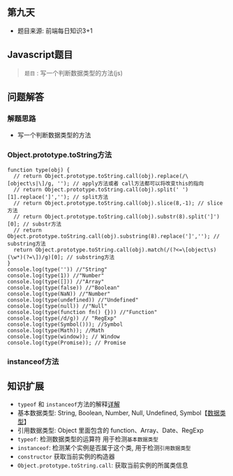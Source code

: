 ## 第九天

* 题目来源: 前端每日知识3+1

## Javascript题目

> `题目` :  写一个判断数据类型的方法(js)

## 问题解答

### 解题思路

* 写一个判断数据类型的方法

### Object.prototype.toString方法

```JS
function type(obj) {
  // return Object.prototype.toString.call(obj).replace(/\[object\s|\]/g, ''); // apply方法或者 call方法都可以将改变this的指向
  // return Object.prototype.toString.call(obj).split(' ')[1].replace(']',''); // split方法
  // return Object.prototype.toString.call(obj).slice(8,-1); // slice方法
  // return Object.prototype.toString.call(obj).substr(8).split(']')[0]; // substr方法
  // return Object.prototype.toString.call(obj).substring(8).replace(']',''); // substring方法
  return Object.prototype.toString.call(obj).match(/(?<=\[object\s)(\w*)(?=\])/g)[0]; // substring方法
}
console.log(type('')) //"String"
console.log(type(1)) //"Number"
console.log(type([])) //"Array"
console.log(type(false)) //"Boolean"
console.log(type(NaN)) //"Number"
console.log(type(undefined)) //"Undefined"
console.log(type(null)) //"Null"
console.log(type(function fn() {})) //"Function"
console.log(type(/d/g)) // "RegExp"
console.log(type(Symbol())); //Symbol
console.log(type(Math)); //Math
console.log(type(window)); // Window
console.log(type(Promise)); // Promise
```

### instanceof方法

## 知识扩展

* `typeof` 和 `instanceof`方法的解释[详解](https://blog.csdn.net/ange997/article/details/108967844)
* 基本数据类型: String, Boolean, Number, Null, Undefined, Symbol【[数据类型](https://www.runoob.com/js/js-datatypes.html)】
* 引用数据类型: Object 里面包含的 function、Array、Date、RegExp
* `typeof`: 检测数据类型的运算符 用于检测`基本数据类型`
* `instanceof`: 检测某个实例是否属于这个类, 用于检测`引用数据类型`
* `constructor` 获取当前实例的构造器
* `Object.prototype.toString.call`: 获取当前实例的所属类信息
